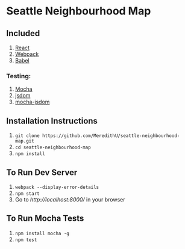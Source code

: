 # Seattle Neighbourhood Map

## Included

1. [React](http://facebook.github.io/react/)
2. [Webpack](https://webpack.github.io/docs/)
3. [Babel](https://babeljs.io/)

### Testing: 

1. [Mocha](https://mochajs.org/)
2. [jsdom](https://github.com/tmpvar/jsdom)
3. [mocha-jsdom](https://github.com/rstacruz/mocha-jsdom)

## Installation Instructions

1. ``git clone https://github.com/MeredithU/seattle-neighbourhood-map.git``
2. ``cd seattle-neighbourhood-map``
3. ``npm install``

## To Run Dev Server

1. ``webpack --display-error-details``
2. ``npm start``
3. Go to *http://localhost:8000/* in your browser

## To Run Mocha Tests

1. ``npm install mocha -g``
2. ``npm test``